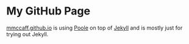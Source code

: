 # My GitHub Page

[mmccaff.github.io](https://mmccaff.github.io/) is using [Poole](https://github.com/poole/poole) on top of 
[Jekyll](https://github.com/jekyll/jekyll) and is mostly just for trying out Jekyll.

